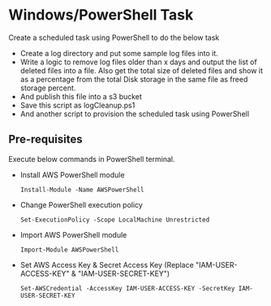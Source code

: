 # Windows/PowerShell Task
Create a scheduled task using PowerShell to do the below task
- Create a log directory and put some sample log files into it.
- Write a logic to remove log files older than x days and output the list of deleted files into a file. Also get the total size of deleted files and show it as a percentage from the total Disk storage in the same file as freed storage percent.
- And publish this file into a s3 bucket
- Save this script as logCleanup.ps1
- And another script to provision the scheduled task using PowerShell

## Pre-requisites
Execute below commands in PowerShell terminal.
- Install AWS PowerShell module
  ```
  Install-Module -Name AWSPowerShell
  ```
- Change PowerShell execution policy
  ```
  Set-ExecutionPolicy -Scope LocalMachine Unrestricted
  ```
- Import AWS PowerShell module
  ```
  Import-Module AWSPowerShell
  ```
- Set AWS Access Key & Secret Access Key (Replace "IAM-USER-ACCESS-KEY" & "IAM-USER-SECRET-KEY")
  ```
  Set-AWSCredential -AccessKey IAM-USER-ACCESS-KEY -SecretKey IAM-USER-SECRET-KEY
  ```

